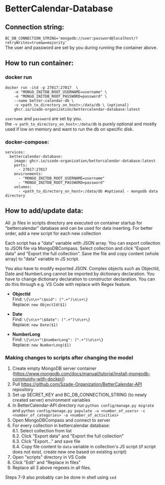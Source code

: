 # BetterCalendar-Database

## Connection string:
`BC_DB_CONNECTION_STRING='mongodb://user:password@localhost/?retryWrites=true&w=majority'`  
The user and password are set by you during running the container above.

## How to run container:

### docker run

```
docker run -itd -p 27017:27017  \
    -e "MONGO_INITDB_ROOT_USERNAME=username" \
    -e "MONGO_INITDB_ROOT_PASSWORD=password" \
    --name better-calendar-db \
    -v <path_to_directory_on_host>:/data/db \ (optional)
    ghcr.io/szade-organization/bettercalendar-database:latest
```
`username` and `password` are set by you.  
the `-v path_to_directory_on_host>:/data/db` is purely optional and mostly used if low on memory and want to run the db on specific disk.  
  
### docker-compose:

```
services:
  bettercalendar-database:
    image: ghcr.io/szade-organization/bettercalendar-database:latest
    ports:
      - 27017:27017
    environments:
      - "MONGO_INITDB_ROOT_USERNAME=username"
      - "MONGO_INITDB_ROOT_PASSWORD=password"
    volumes:
      - <path_to_directory_on_host>:/data/db #optional - mongodb data directory
```

## How to add/update data:

All .js files in scripts directory are executed on container startup for "bettercalendar" database and can be used for data inserting. For better order, add a new script for each new collection

Each script has a "data" variable with JSON array. You can export collection to JSON file via MongoDBCompass. Select collection and click "Export data" and "Export the full collection". Save the file and copy content (whole array) to "data" variable in JS script.

You also have to modify exported JSON. Complex objects such as ObjectId, Date and NumberLong cannot be imported by dictionary declaration. You have to change dictionary declaration to constructor declaration. You can do this through e.g. VS Code with replace with Regex feature.

- **ObjectId**\
Find: `\{\n\s+"\$oid": (".+")\n\s+\}`\
Replace: `new ObjectId($1)`

- **Date**\
Find: `\{\n\s+"\$date": (".+")\n\s+\}`\
Replace: `new Date($1)`

- **NumberLong**\
Find: `\{\n\s+"\$numberLong": (".+")\n\s+\}`\
Replace: `new NumberLong($1)`

### Making changes to scripts after changing the model

1. Create empty MongoDB server container (https://www.mongodb.com/docs/manual/tutorial/install-mongodb-community-with-docker/)
2. Pull https://github.com/Szade-Organization/BetterCalendar-API repository
3. Set up SECRET_KEY and BC_DB_CONNECTION_STRING (to newly created server) environment variables
4. In BetterCalendar-API directory run `python config/manage.py migrate` and `python config/manage.py populate -u <number_of_users> -c <number_of_categories> -a <number_of_activities>` 
5. Open MongoDBCompass and connect to server
6. For every collection in bettercalendar database:\
6.1. Select collection from list\
6.2. Click "Export data" and "Export the full collection"\
6.3. Click "Export..." and save file\
6.4. Copy file content to `data` variable in collection's JS script (if script does not exist, create new one based on existing script)
7. Open "scripts" directory in VS Code
8. Click "Edit" and "Replace in files"
9. Replace all 3 above regexes in all files.

Steps 7-9 also probably can be done in shell using `sed`
